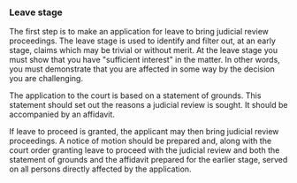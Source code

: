 ###  Leave stage

The first step is to make an application for leave to bring judicial review
proceedings. The leave stage is used to identify and filter out, at an early
stage, claims which may be trivial or without merit. At the leave stage you
must show that you have "sufficient interest" in the matter. In other words,
you must demonstrate that you are affected in some way by the decision you are
challenging.

The application to the court is based on a statement of grounds. This
statement should set out the reasons a judicial review is sought. It should be
accompanied by an affidavit.

If leave to proceed is granted, the applicant may then bring judicial review
proceedings. A notice of motion should be prepared and, along with the court
order granting leave to proceed with the judicial review and both the
statement of grounds and the affidavit prepared for the earlier stage, served
on all persons directly affected by the application.
